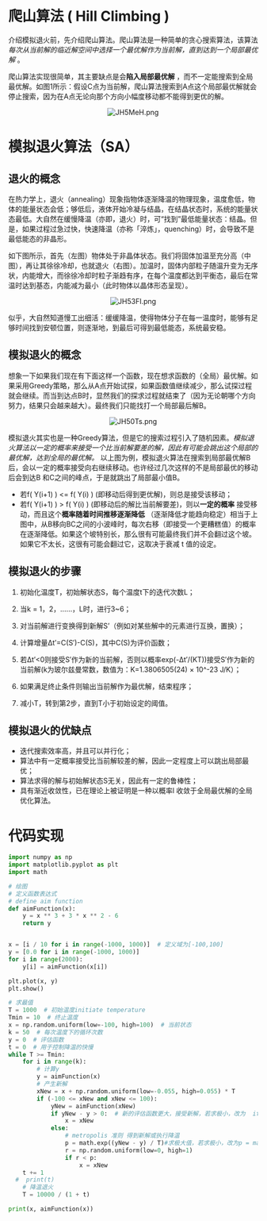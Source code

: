 # 爬山算法 ( Hill Climbing )

介绍模拟退火前，先介绍爬山算法。爬山算法是一种简单的贪心搜索算法，该算法 *每次从当前解的临近解空间中选择一个最优解作为当前解，直到达到一个局部最优解* 。 

爬山算法实现很简单，其主要缺点是会**陷入局部最优解** ，而不一定能搜索到全局最优解。如图1所示：假设C点为当前解，爬山算法搜索到A点这个局部最优解就会停止搜索，因为在A点无论向那个方向小幅度移动都不能得到更优的解。 

<center><img src="https://s1.ax1x.com/2020/04/30/JH5MeH.png" alt="JH5MeH.png" border="0" /></center>

# 模拟退火算法（SA）

## 退火的概念

在热力学上，退火（annealing）现象指物体逐渐降温的物理现象，温度愈低，物体的能量状态会低；够低后，液体开始冷凝与结晶，在结晶状态时，系统的能量状态最低。大自然在缓慢降温（亦即，退火）时，可“找到”最低能量状态：结晶。但是，如果过程过急过快，快速降温（亦称「淬炼」，quenching）时，会导致不是最低能态的非晶形。 

如下图所示，首先（左图）物体处于非晶体状态。我们将固体加温至充分高（中图），再让其徐徐冷却，也就退火（右图）。加温时，固体内部粒子随温升变为无序状，内能增大，而徐徐冷却时粒子渐趋有序，在每个温度都达到平衡态，最后在常温时达到基态，内能减为最小（此时物体以晶体形态呈现）。 

<center><img src="https://s1.ax1x.com/2020/04/30/JH53FI.png" alt="JH53FI.png" border="0" /></center>

似乎，大自然知道慢工出细活：缓缓降温，使得物体分子在每一温度时，能够有足够时间找到安顿位置，则逐渐地，到最后可得到最低能态，系统最安稳。

## 模拟退火的概念

想象一下如果我们现在有下面这样一个函数，现在想求函数的（全局）最优解。如果采用Greedy策略，那么从A点开始试探，如果函数值继续减少，那么试探过程就会继续。而当到达点B时，显然我们的探求过程就结束了（因为无论朝哪个方向努力，结果只会越来越大）。最终我们只能找打一个局部最后解B。 

<center><img src="https://s1.ax1x.com/2020/04/30/JH50Ts.png" alt="JH50Ts.png" border="0" /></center>

模拟退火其实也是一种Greedy算法，但是它的搜索过程引入了随机因素。*模拟退火算法以一定的概率来接受一个比当前解要差的解，因此有可能会跳出这个局部的最优解，达到全局的最优解。* 以上图为例，模拟退火算法在搜索到局部最优解B后，会以一定的概率接受向右继续移动。也许经过几次这样的不是局部最优的移动后会到达B 和C之间的峰点，于是就跳出了局部最小值B。 

- 若f( Y(i+1) ) <= f( Y(i) ) (即移动后得到更优解)，则总是接受该移动；
- 若f( Y(i+1) ) > f( Y(i) ) (即移动后的解比当前解要差)，则以**一定的概率** 接受移动，而且这个**概率随着时间推移逐渐降低** （逐渐降低才能趋向稳定）相当于上图中，从B移向BC之间的小波峰时，每次右移（即接受一个更糟糕值）的概率在逐渐降低。如果这个坡特别长，那么很有可能最终我们并不会翻过这个坡。如果它不太长，这很有可能会翻过它，这取决于衰减 t 值的设定。

## 模拟退火的步骤

1. 初始化温度T，初始解状态S，每个温度t下的迭代次数L；

2. 当k = 1，2，……，L时，进行3~6；

3. 对当前解进行变换得到新解S’（例如对某些解中的元素进行互换，置换）；

4. 计算增量Δt′=C(S′)-C(S)，其中C(S)为评价函数；

5. 若Δt′<0则接受S′作为新的当前解，否则以概率exp(-Δt′/(KT))接受S′作为新的当前解(k为玻尔兹曼常数，数值为：K=1.3806505(24) × 10^-23 J/K）；

6. 如果满足终止条件则输出当前解作为最优解，结束程序；

7. 减小T，转到第2步，直到T小于初始设定的阈值。

## 模拟退火的优缺点

- 迭代搜索效率高，并且可以并行化；
- 算法中有一定概率接受比当前解较差的解，因此一定程度上可以跳出局部最优；
- 算法求得的解与初始解状态S无关，因此有一定的鲁棒性；
- 具有渐近收敛性，已在理论上被证明是一种以概率l 收敛于全局最优解的全局优化算法。

# 代码实现

```python
import numpy as np
import matplotlib.pyplot as plt
import math

# 绘图
# 定义函数表达式
# define aim function
def aimFunction(x):
    y = x ** 3 + 3 * x ** 2 - 6
    return y


x = [i / 10 for i in range(-1000, 1000)]  # 定义域为[-100,100]
y = [0.0 for i in range(-1000, 1000)]
for i in range(2000):
    y[i] = aimFunction(x[i])

plt.plot(x, y)
plt.show()

# 求最值
T = 1000  # 初始温度initiate temperature
Tmin = 10  # 终止温度
x = np.random.uniform(low=-100, high=100)  # 当前状态
k = 50  # 每次温度下的循环次数
y = 0  # 评估函数
t = 0  # 用于控制降温的快慢
while T >= Tmin:
    for i in range(k):
        # 计算y
        y = aimFunction(x)
        # 产生新解
        xNew = x + np.random.uniform(low=-0.055, high=0.055) * T
        if (-100 <= xNew and xNew <= 100):
            yNew = aimFunction(xNew)
            if yNew - y > 0:  # 新的评估函数更大，接受新解，若求极小，改为  if yNew - y > 0: 
                x = xNew
            else:
                # metropolis 准则 得到新解或执行降温
                p = math.exp((yNew - y) / T)#求极大值，若求极小，改为p = math.exp(-(yNew - y) / T)
                r = np.random.uniform(low=0, high=1)
                if r < p:
                    x = xNew
    t += 1
  #  print(t)
    # 降温退火
    T = 10000 / (1 + t)

print(x, aimFunction(x))
```

